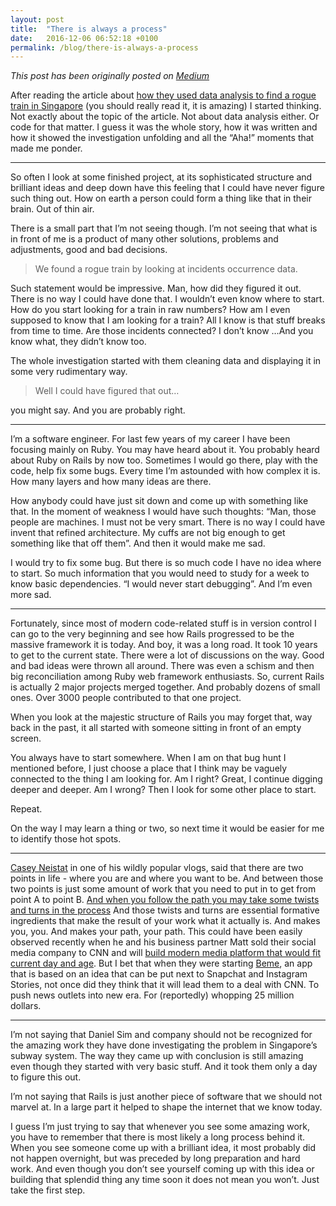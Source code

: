 ```yaml
---
layout: post
title:  "There is always a process"
date:   2016-12-06 06:52:18 +0100
permalink: /blog/there-is-always-a-process
---
```


_This post has been originally posted on [Medium][medium]_

After reading the article about [how they used data analysis to find a rogue train in Singapore][rogue-train] (you should really read it, it is amazing) I started thinking. Not exactly about the topic of the article. Not about data analysis either. Or code for that matter. I guess it was the whole story, how it was written and how it showed the investigation unfolding and all the “Aha!” moments that made me ponder.

* * *

So often I look at some finished project, at its sophisticated structure and brilliant ideas and deep down have this feeling that I could have never figure such thing out. How on earth a person could form a thing like that in their brain. Out of thin air.

There is a small part that I’m not seeing though. I’m not seeing that what is in front of me is a product of many other solutions, problems and adjustments, good and bad decisions.

> We found a rogue train by looking at incidents occurrence data.

Such statement would be impressive. Man, how did they figured it out. There is no way I could have done that. I wouldn’t even know where to start. How do you start looking for a train in raw numbers? How am I even supposed to know that I am looking for a train? All I know is that stuff breaks from time to time. Are those incidents connected? I don’t know …And you know what, they didn’t know too.

The whole investigation started with them cleaning data and displaying it in some very rudimentary way.

> Well I could have figured that out…

you might say. And you are probably right.

* * *

I’m a software engineer. For last few years of my career I have been focusing mainly on Ruby. You may have heard about it. You probably heard about Ruby on Rails by now too. Sometimes I would go there, play with the code, help fix some bugs. Every time I’m astounded with how complex it is. How many layers and how many ideas are there.

How anybody could have just sit down and come up with something like that. In the moment of weakness I would have such thoughts: “Man, those people are machines. I must not be very smart. There is no way I could have invent that refined architecture. My cuffs are not big enough to get something like that off them”. And then it would make me sad.

I would try to fix some bug. But there is so much code I have no idea where to start. So much information that you would need to study for a week to know basic dependencies. “I would never start debugging”. And I’m even more sad.

* * *

Fortunately, since most of modern code-related stuff is in version control I can go to the very beginning and see how Rails progressed to be the massive framework it is today. And boy, it was a long road. It took 10 years to get to the current state. There were a lot of discussions on the way. Good and bad ideas were thrown all around. There was even a schism and then big reconciliation among Ruby web framework enthusiasts. So, current Rails is actually 2 major projects merged together. And probably dozens of small ones. Over 3000 people contributed to that one project.

When you look at the majestic structure of Rails you may forget that, way back in the past, it all started with someone sitting in front of an empty screen.

You always have to start somewhere. When I am on that bug hunt I mentioned before, I just choose a place that I think may be vaguely connected to the thing I am looking for. Am I right? Great, I continue digging deeper and deeper. Am I wrong? Then I look for some other place to start.

Repeat.

On the way I may learn a thing or two, so next time it would be easier for me to identify those hot spots.

* * *

[Casey Neistat][casey-youtube] in one of his wildly popular vlogs, said that there are two points in life - where you are and where you want to be. And between those two points is just some amount of work that you need to put in to get from point A to point B.
[And when you follow the path you may take some twists and turns in the process][casey-path]
And those twists and turns are essential formative ingredients that make the result of your work what it actually is. And makes you, you. And makes your path, your path. This could have been easily observed recently when he and his business partner Matt sold their social media company to CNN and will
[build modern media platform that would fit current day and age][casey-cnn].
But I bet that when they were starting [Beme][beme], an app that is based on an idea that can be put next to Snapchat and Instagram Stories, not once did they think that it will lead them to a deal with CNN. To push news outlets into new era. For (reportedly) whopping 25 million dollars.

* * *

I’m not saying that Daniel Sim and company should not be recognized for the amazing work they have done investigating the problem in Singapore’s subway system. The way they came up with conclusion is still amazing even though they started with very basic stuff. And it took them only a day to figure this out.

I’m not saying that Rails is just another piece of software that we should not marvel at. In a large part it helped to shape the internet that we know today.

I guess I’m just trying to say that whenever you see some amazing work, you have to remember that there is most likely a long process behind it. When you see someone come up with a brilliant idea, it most probably did not happen overnight, but was preceded by long preparation and hard work. And even though you don’t see yourself coming up with this idea or building that splendid thing any time soon it does not mean you won’t. Just take the first step.


[rogue-train]: https://blog.data.gov.sg/how-we-caught-the-circle-line-rogue-train-with-data-79405c86ab6a
[casey-youtube]: https://www.youtube.com/user/caseyneistat/
[casey-path]: https://youtu.be/7HF4peQxeXA?t=393
[casey-cnn]: https://medium.com/@mhkt/beme-is-shutting-down-but-our-work-is-just-starting-3d4636b37c32#.ng2ld5b9s
[beme]: https://beme.com/
[medium]: https://medium.com/@piotrjakubowski/there-is-always-a-process-9817a72ace03
